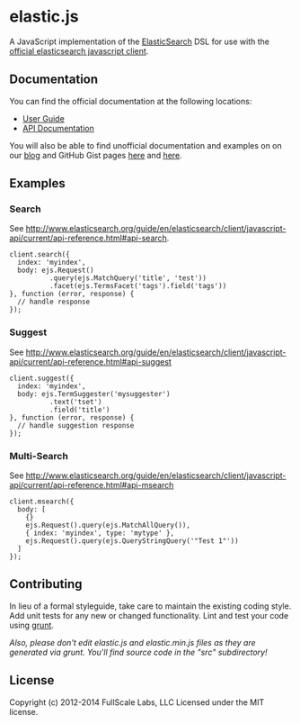 # elastic.js

A JavaScript implementation of the [ElasticSearch](http://www.elasticsearch.org/) DSL for use with the [official elasticsearch javascript client](http://elasticsearch.github.io/elasticsearch-js/index.html).  

## Documentation
You can find the official documentation at the following locations:

- [User Guide](http://www.fullscale.co/elasticjs)
- [API Documentation](http://docs.fullscale.co/elasticjs/)

You will also be able to find unofficial documentation and examples on on our
[blog](http://www.fullscale.co/blog/) and GitHub Gist pages [here](https://gist.github.com/mattweber)
and [here](https://gist.github.com/egaumer).

## Examples

### Search

See http://www.elasticsearch.org/guide/en/elasticsearch/client/javascript-api/current/api-reference.html#api-search.

```
client.search({
  index: 'myindex',
  body: ejs.Request()
          .query(ejs.MatchQuery('title', 'test'))
          .facet(ejs.TermsFacet('tags').field('tags'))
}, function (error, response) {
  // handle response
});
```

### Suggest

See http://www.elasticsearch.org/guide/en/elasticsearch/client/javascript-api/current/api-reference.html#api-suggest

```
client.suggest({
  index: 'myindex',
  body: ejs.TermSuggester('mysuggester')
          .text('tset')
          .field('title')
}, function (error, response) {
  // handle suggestion response
});
```

### Multi-Search

See http://www.elasticsearch.org/guide/en/elasticsearch/client/javascript-api/current/api-reference.html#api-msearch

```
client.msearch({
  body: [
    {}
    ejs.Request().query(ejs.MatchAllQuery()),
    { index: 'myindex', type: 'mytype' },
    ejs.Request().query(ejs.QueryStringQuery('"Test 1"'))
  ]
});
```

## Contributing
In lieu of a formal styleguide, take care to maintain the existing coding style. Add unit tests for any new or changed functionality. Lint and test your code using [grunt](http://gruntjs.com/).

_Also, please don't edit elastic.js and elastic.min.js files as they are generated via grunt. You'll find source code in the "src" subdirectory!_

## License
Copyright (c) 2012-2014 FullScale Labs, LLC
Licensed under the MIT license.
